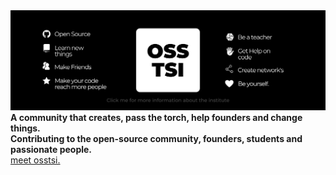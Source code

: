 <img src="institute.png" alt="Banner"/>
<b>A community that creates, pass the torch, help founders and change things.</b>
<br/>
<b>Contributing to the open-source community, founders, students and passionate people.</b>
<br/>
<a href="https://github.com/osstsi">meet osstsi.</a>
